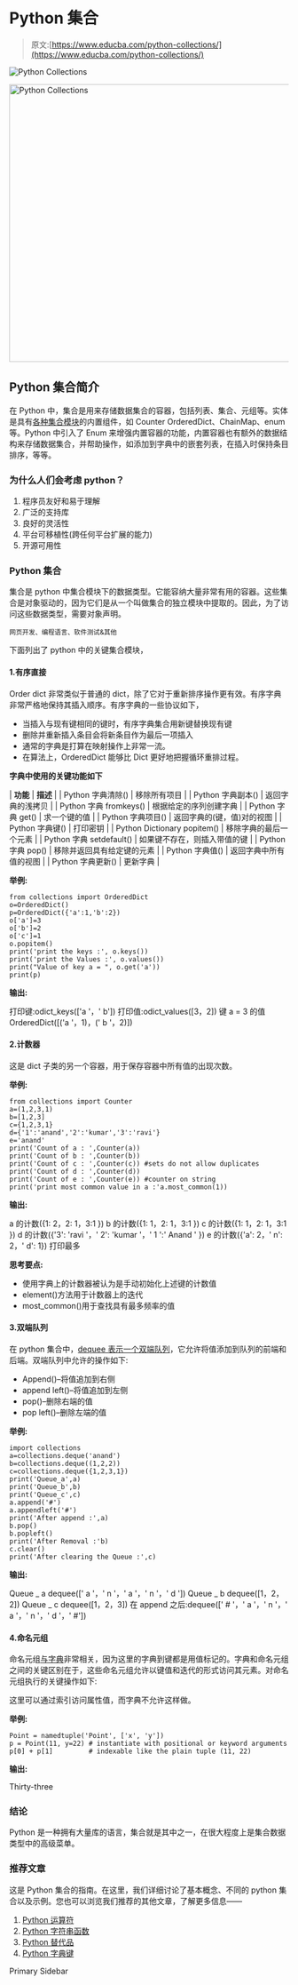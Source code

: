 # Python 集合

> 原文:[https://www.educba.com/python-collections/](https://www.educba.com/python-collections/)

![Python Collections](../Images/457b9a5796d1166afe25f4e202553a72.png)

<noscript><img class="alignnone size-full wp-image-208126" src="../Images/457b9a5796d1166afe25f4e202553a72.png" alt="Python Collections" width="900" height="500" data-original-src="https://cdn.educba.com/academy/wp-content/uploads/2019/09/Python-Collections.png"/></noscript>

## Python 集合简介

在 Python 中，集合是用来存储数据集合的容器，包括列表、集合、元组等。实体是具有[各种集合模块](https://www.educba.com/collection-module-in-python/)的内置组件，如 Counter OrderedDict、ChainMap、enum 等。Python 中引入了 Enum 来增强内置容器的功能，内置容器也有额外的数据结构来存储数据集合，并帮助操作，如添加到字典中的嵌套列表，在插入时保持条目排序，等等。

### 为什么人们会考虑 python？

1.  程序员友好和易于理解
2.  广泛的支持库
3.  良好的灵活性
4.  平台可移植性(跨任何平台扩展的能力)
5.  开源可用性

### Python 集合

集合是 python 中集合模块下的数据类型。它能容纳大量非常有用的容器。这些集合是对象驱动的，因为它们是从一个叫做集合的独立模块中提取的。因此，为了访问这些数据类型，需要对象声明。

<small>网页开发、编程语言、软件测试&其他</small>

下面列出了 python 中的关键集合模块，

#### 1.有序直接

Order dict 非常类似于普通的 dict，除了它对于重新排序操作更有效。有序字典非常严格地保持其插入顺序。有序字典的一些协议如下，

*   当插入与现有键相同的键时，有序字典集合用新键替换现有键
*   删除并重新插入条目会将新条目作为最后一项插入
*   通常的字典是打算在映射操作上非常一流。
*   在算法上，OrderedDict 能够比 Dict 更好地把握循环重排过程。

**字典中使用的关键功能如下**

| **功能** | **描述** |
| Python 字典清除() | 移除所有项目 |
| Python 字典副本() | 返回字典的浅拷贝 |
| Python 字典 fromkeys() | 根据给定的序列创建字典 |
| Python 字典 get() | 求一个键的值 |
| Python 字典项目() | 返回字典的(键，值)对的视图 |
| Python 字典键() | 打印密钥 |
| Python Dictionary popitem() | 移除字典的最后一个元素 |
| Python 字典 setdefault() | 如果键不存在，则插入带值的键 |
| Python 字典 pop() | 移除并返回具有给定键的元素 |
| Python 字典值() | 返回字典中所有值的视图 |
| Python 字典更新() | 更新字典 |

**举例:**

```
from collections import OrderedDict
o=OrderedDict()
p=OrderedDict({'a':1,'b':2})
o['a']=3
o['b']=2
o['c']=1
o.popitem()
print('print the keys :', o.keys())
print('print the Values :', o.values())
print("Value of key a = ", o.get('a'))
print(p) 
```

**输出:**

打印键:odict_keys(['a '，' b'])
打印值:odict_values([3，2])
键 a = 3 的值
OrderedDict([('a '，1)，(' b '，2)])

#### 2.计数器

这是 dict 子类的另一个容器，用于保存容器中所有值的出现次数。

**举例:**

```
from collections import Counter
a=(1,2,3,1) 
b=[1,2,3]
c={1,2,3,1}
d={'1':'anand','2':'kumar','3':'ravi'}
e='anand'
print('Count of a : ',Counter(a))
print('Count of b : ',Counter(b))
print('Count of c : ',Counter(c)) #sets do not allow duplicates
print('Count of d : ',Counter(d)) 
print('Count of e : ',Counter(e)) #counter on string
print('print most common value in a :'a.most_common(1)) 
```

**输出:**

a 的计数({1: 2，2: 1，3:1 })
b 的计数({1: 1，2: 1，3:1 })
c 的计数({1: 1，2: 1，3:1 })
d 的计数({'3': 'ravi '，' 2': 'kumar '，' 1 ':' Anand ' })
e 的计数({'a': 2，' n': 2，' d': 1})
打印最多

**思考要点:**

*   使用字典上的计数器被认为是手动初始化上述键的计数值
*   element()方法用于计数器上的迭代
*   most_common()用于查找具有最多频率的值

#### 3.双端队列

在 python 集合中，[dequee 表示一个双端队列](https://www.educba.com/deque-in-c-plus-plus/)，它允许将值添加到队列的前端和后端。双端队列中允许的操作如下:

*   Append()–将值追加到右侧
*   append left()–将值追加到左侧
*   pop()–删除右端的值
*   pop left()–删除左端的值

**举例:**

```
import collections
a=collections.deque('anand')
b=collections.deque((1,2,2))
c=collections.deque({1,2,3,1})
print('Queue_a',a)
print('Queue_b',b)
print('Queue_c',c)
a.append('#')
a.appendleft('#')
print('After append :',a)
b.pop()
b.popleft()
print('After Removal :'b)
c.clear()
print('After clearing the Queue :',c) 
```

**输出:**

Queue _ a dequee([' a '，' n '，' a '，' n '，' d '])
Queue _ b dequee([1，2，2])
Queue _ c dequee([1，2，3])
在 append 之后:dequee([' # '，' a '，' n '，' a '，' n '，' d '，' #'])

#### 4.命名元组

命名元组[与字典](https://www.educba.com/dictionary-in-python/)非常相关，因为这里的字典到键都是用值标记的。字典和命名元组之间的关键区别在于，这些命名元组允许以键值和迭代的形式访问其元素。对命名元组执行的关键操作如下:

这里可以通过索引访问属性值，而字典不允许这样做。

**举例:**

```
Point = namedtuple('Point', ['x', 'y'])
p = Point(11, y=22) # instantiate with positional or keyword arguments
p[0] + p[1]         # indexable like the plain tuple (11, 22) 
```

**输出:**

Thirty-three

### 结论

Python 是一种拥有大量库的语言，集合就是其中之一，在很大程度上是集合数据类型中的高级菜单。

### 推荐文章

这是 Python 集合的指南。在这里，我们详细讨论了基本概念、不同的 python 集合以及示例。您也可以浏览我们推荐的其他文章，了解更多信息——

1.  [Python 运算符](https://www.educba.com/python-operators/)
2.  [Python 字符串函数](https://www.educba.com/python-string-functions/)
3.  [Python 替代品](https://www.educba.com/python-alternatives/)
4.  [Python 字典键](https://www.educba.com/python-dictionary-keys/)

<footer class="entry-footer">

<aside class="sidebar sidebar-primary widget-area" role="complementary" aria-label="Primary Sidebar">Primary Sidebar</aside>

</footer>